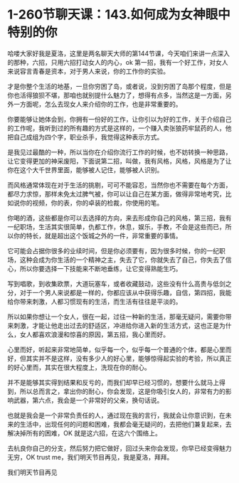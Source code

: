 # 1-260节聊天课：143.如何成为女神眼中特别的你

哈喽大家好我是夏洛，这里是两名聊天大师的第144节课，今天咱们来讲一点深入的那种，六招，只用六招打动女人的内心，ok 第一招，我有一个好工作，对女人来说容言青春是资本，对于男人来说，你的工作你的实验。

才是你整个生活的地基，一旦你穷困了岛，或者说，没到穷困了岛那个程度，但是你也活得狼狈不堪，那咱也就别提什么魅力了，想得有点多，当然这是一方面，另外一方面呢，怎么去现女人来介绍你的工作，也是非常重要的。

你要能够让她体会到，你拥有一份好的工作，让你引以为好的工作，关于介绍自己的工作呢，我听到过的所有趣的方式是这样的，一个赚入卖张狼药牢鼠药的人，他把自己成组为四个字，职业杀手，我觉得这种表示方式。

是我见过最酷的一种，所以当你在介绍你流行工作的时候，也不妨转换一种思路，让它变得更加的神采废阳，下面说第二招，叫做，我有风格，风格，风格是为了让你在这个大千世界里面，能够被人记住，能够被人识别。

而风格通常体现在对于生活的挑剔，可可不能容忍，当然你也不需要在每个方面，都尽力求惊，那样未免太过脾气被，你可以让自己在某方面，做得非常地考究，比如说你的视频，你的表，你的卓装的检裁，你使用的笔。

你喝的酒，这些都是你可以去选择的方向，来去形成你自己的风格，第三招，我有一纪职场，生活其实很简单，仇都工作，休息，娱乐，手教，不会是这些而已，所以你的特长，就是超出这个饭城之外的一件，非常重要的事情。

它可能会占据你很多的业续时间，但是你必须要有，因为很多时候，你的一纪职场，这种会成为你生活的一个精神之主，失去了它，你就失去了自己，你失去了信心，所以你要选择一下技能来不断地垂练，让它变得熟能生巧。

写到唱歌，到收集欧票，大道玩塞车，或者收藏鼓动，这些没有什么高贵与低剑之分，对于一个男人来说都是一样的，你都应该从中获得乐趣，自信，第四招，我能给你带来刺激，人都习惯现有的生活，而生活有往往是平淡的。

所以如果你想让一个女人，很在一起，过往一种新的生活，那毫无疑问，需要你带来刺激，才能让他走出过去的舒适区，冲进给你进入新的生活方式，这也正是为什么，女人都喜欢浪漫和惊喜的原因，第五招，我心里而好。

心里而好，听起来非常地简单，似乎每一个，似乎每一个普通的个体，都是心里而好，但其实并不是这样，没有多少人的好心里，能够惊得起实验的考验，所以真正的好心里而，其实在很大程度上，洗现在你的耐心。

并不是能够其实得到结果和反亏的，而我们却早已经习惯的，想要什么就马上得到，所以总而言之，拿出你的耐心，你会发现，这是你吸引女人的，非常有力的影响武器，第六点，我会是一个非常好的父亲，换句话说。

也就是我会是一个非常负责任的人，通过现在我的言行，我就会让你意识到，在未来的生活中，出现任何的问题和困难，我都会毫无疑问的，去把他们兼复起来，去解决掉所有的困难，OK 就是这六招，在这六个围络上。

去杭良你自己的分支，然后努力把它做好，回过头来你会发现，你早已经变得魅力无穷，OK  trust me，我们明天节目再见，我是夏洛，拜拜。

我们明天节目再见